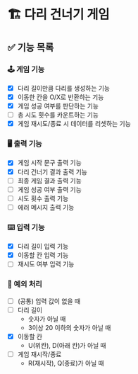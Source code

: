 # 🏗 다리 건너기 게임

## ✅ 기능 목록

### 🕹 게임 기능
- [X] 다리 길이만큼 다리를 생성하는 기능
- [X] 이동한 칸을 O/X로 반환하는 기능
- [X] 게임 성공 여부를 판단하는 기능
- [ ] 총 시도 횟수를 카운트하는 기능
- [X] 게임 재시도/종료 시 데이터를 리셋하는 기능

### 🖥 출력 기능
- [X] 게임 시작 문구 출력 기능
- [X] 다리 건너기 결과 출력 기능
- [ ] 최종 게임 결과 출력 기능
- [ ] 게임 성공 여부 출력 기능
- [ ] 시도 횟수 출력 기능
- [ ] 에러 메시지 출력 기능

### ⌨️ 입력 기능
- [X] 다리 길이 입력 기능
- [X] 이동할 칸 입력 기능
- [ ] 재시도 여부 입력 기능

### 🚫 예외 처리
- [ ] (공통) 입력 값이 없을 때
- [ ] 다리 길이 
  - 숫자가 아닐 때
  - 3이상 20 이하의 숫자가 아닐 때
- [X] 이동할 칸
  - U(위칸), D(아래 칸)가 아닐 때
- [ ] 게임 재시작/종료
  - R(재시작), Q(종료)가 아닐 때
